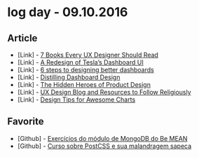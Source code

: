 # log day - 09.10.2016

## Article

- \[Link\] - [7 Books Every UX Designer Should Read](https://blog.prototypr.io/7-books-every-ux-designer-should-read-adf1ed4e68ae#.np46vgw8c)
- \[Link\] - [A Redesign of Tesla’s Dashboard UI](https://medium.com/@alexhuang7/a-redesign-of-tesla-s-dashboard-ui-20f1aaadc11e#.n33pwfrov)
- \[Link\] - [6 steps to designing better dashboards](https://medium.com/@InVisionApp/6-steps-to-designing-better-dashboards-e294260023aa#.z77rgf3p5)
- \[Link\] - [Distilling Dashboard Design](https://medium.com/make-it-clear/distilling-dashboard-design-f4811c1d9398#.uwb1m2c70)
- \[Link\] - [The Hidden Heroes of Product Design](https://medium.com/@theUXswitch/the-hidden-heroes-of-product-design-b6e40cadfbc4#.rqmokrpma)
- \[Link\] - [UX Design Blog and Resources to Follow Religiously](https://medium.com/@shameemreza/ux-design-blog-and-resources-to-follow-religiously-598a5cab9226#.xu9zzdp93)
- \[Link\] - [Design Tips for Awesome Charts](https://medium.com/@ngai.yt/design-tips-for-awesome-charts-b716bfd89d98#.d1f7uyprg)


## Favorite

- \[Github\] - [Exercícios do módulo de MongoDB do Be MEAN](https://github.com/Webschool-io/be-mean-instagram-mongodb-exercises)
- \[Github\] - [Curso sobre PostCSS e sua malandragem sapeca](https://github.com/Webschool-io/Curso-PostCSS)

